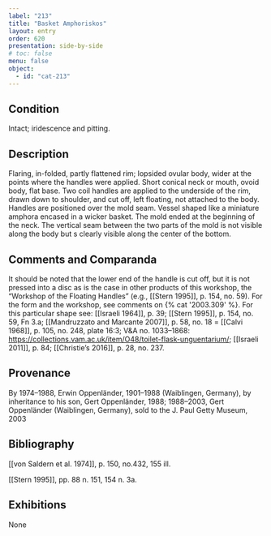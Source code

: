 ```yaml
---
label: "213"
title: "Basket Amphoriskos"
layout: entry
order: 620
presentation: side-by-side
# toc: false
menu: false
object:
  - id: "cat-213"
---
```


## Condition

Intact; iridescence and pitting.

## Description

Flaring, in-folded, partly flattened rim; lopsided ovular body, wider at the points where the handles were applied. Short conical neck or mouth, ovoid body, flat base. Two coil handles are applied to the underside of the rim, drawn down to shoulder, and cut off, left floating, not attached to the body. Handles are positioned over the mold seam. Vessel shaped like a miniature amphora encased in a wicker basket. The mold ended at the beginning of the neck. The vertical seam between the two parts of the mold is not visible along the body but s clearly visible along the center of the bottom.

## Comments and Comparanda

It should be noted that the lower end of the handle is cut off, but it is not pressed into a disc as is the case in other products of this workshop, the “Workshop of the Floating Handles” (e.g., [[Stern 1995]], p. 154, no. 59). For the form and the workshop, see comments on {% cat '2003.309' %}. For this particular shape see: [[Israeli 1964]], p. 39; [[Stern 1995]], p. 154, no. 59, Fn 3.a; [[Mandruzzato and Marcante 2007]], p. 58, no. 18 = [[Calvi 1968]], p. 105, no. 248, plate 16:3; V&A no. 1033–1868: <https://collections.vam.ac.uk/item/O48/toilet-flask-unguentarium/>; [[Israeli 2011]], p. 84; [[Christie’s 2016]], p. 28, no. 237.

## Provenance

By 1974–1988, Erwin Oppenländer, 1901–1988 (Waiblingen, Germany), by inheritance to his son, Gert Oppenländer, 1988; 1988–2003, Gert Oppenländer (Waiblingen, Germany), sold to the J. Paul Getty Museum, 2003

## Bibliography

[[von Saldern et al. 1974]], p. 150, no.432, 155 ill.

[[Stern 1995]], pp. 88 n. 151, 154 n. 3a.

## Exhibitions

None